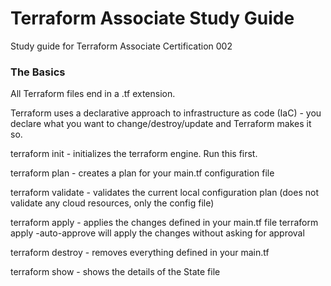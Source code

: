 # Terraform Associate Study Guide
Study guide for Terraform Associate Certification 002

### The Basics

All Terraform files end in a .tf extension. 

Terraform uses a declarative approach to infrastructure as code (IaC) - you declare what you want to change/destroy/update and Terraform makes it so.



  terraform init - initializes the terraform engine. Run this first.
  
  terraform plan - creates a plan for your main.tf configuration file
  
  terraform validate - validates the current local configuration plan (does not validate any cloud resources, only the config file)
  
  terraform apply - applies the changes defined in your main.tf file
    terraform apply -auto-approve will apply the changes without asking for approval
  
  terraform destroy - removes everything defined in your main.tf
  
  terraform show - shows the details of the State file
  
  
